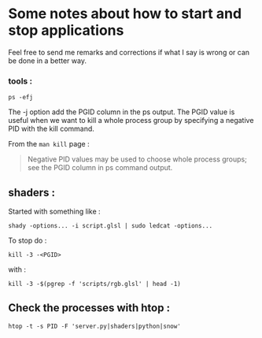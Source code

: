 Some notes about how to start and stop applications
===================================================

Feel free to send me remarks and corrections if what I say is wrong or can be done in a better way.


### tools :

    ps -efj

The -j option add the PGID column in the ps output. The PGID value is useful when we want to 
kill a whole process group by specifying a negative PID with the kill command. 

From the `man kill` page : 

> Negative PID values may be used to choose whole process groups; see the PGID column in ps command output.



shaders : 
---------

Started with something like : 

    shady -options... -i script.glsl | sudo ledcat -options...

To stop do : 

    kill -3 -<PGID>

with : 

    kill -3 -$(pgrep -f 'scripts/rgb.glsl' | head -1)


Check the processes with htop :
-------------------------------

    htop -t -s PID -F 'server.py|shaders|python|snow' 

